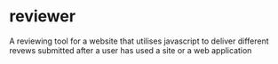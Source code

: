 # reviewer
A reviewing tool for a website that utilises javascript to deliver different revews submitted after a user has used a site or a web application
